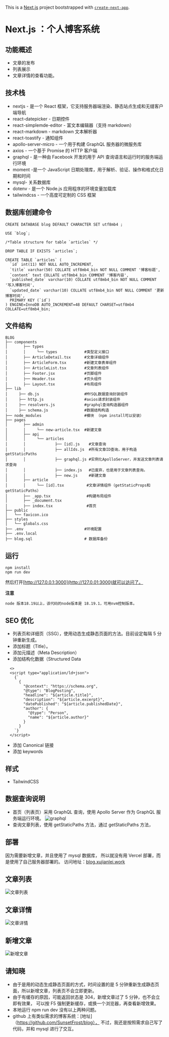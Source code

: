 This is a [Next.js](https://nextjs.org/) project bootstrapped with [`create-next-app`](https://github.com/vercel/next.js/tree/canary/packages/create-next-app).

# Next.js ：个人博客系统

## 功能概述

- 文章的发布
- 列表展示
- 文章详情的查看功能。

## 技术栈

- nextjs - 是一个 React 框架，它支持服务器端渲染、静态站点生成和无缝客户端导航
- react-datepicker - 日期控件
- react-simplemde-editor - 富文本编辑器（支持 markdown）
- react-markdown - markdown 文本解析器
- react-toastify - 通知组件
- apollo-server-micro - 一个用于构建 GraphQL 服务器的微服务库
- axios - 一个基于 Promise 的 HTTP 客户端
- graphql - 是一种由 Facebook 开发的用于 API 查询语言和运行时的服务端运行环境
- moment -是一个 JavaScript 日期处理库，用于解析、验证、操作和格式化日期和时间
- mysql- 关系数据库
- dotenv - 是一个 Node.js 应用程序的环境变量加载库
- tailwindcss - 一个高度可定制的 CSS 框架

## 数据库创建命令

```shell
CREATE DATABASE blog DEFAULT CHARACTER SET utf8mb4 ;

USE `blog`;

/*Table structure for table `articles` */

DROP TABLE IF EXISTS `articles`;

CREATE TABLE `articles` (
  `id` int(11) NOT NULL AUTO_INCREMENT,
  `title` varchar(50) COLLATE utf8mb4_bin NOT NULL COMMENT '博客标题',
  `content` text COLLATE utf8mb4_bin COMMENT '博客内容',
  `published_date` varchar(10) COLLATE utf8mb4_bin NOT NULL COMMENT '写入博客时间',
  `updated_date` varchar(10) COLLATE utf8mb4_bin NOT NULL COMMENT '更新博客时间',
  PRIMARY KEY (`id`)
) ENGINE=InnoDB AUTO_INCREMENT=48 DEFAULT CHARSET=utf8mb4 COLLATE=utf8mb4_bin;
```

## 文件结构

```shell
BLOG
├── components
│       ├── types
│       │     └── types            #类型定义接口
│       ├── ArticleDetail.tsx      #文章详细组件
│       ├── ArticleForm.tsx        #新建文章表单组件
│       ├── ArticleList.tsx        #文章列表组件
│       ├── Footer.jsx             #页脚组件
│       ├── Header.tsx             #页头组件
│       ├── Layout.tsx             #布局组件
├── lib
│     ├── db.js                    #MYSQL数据查询封装组件
│     ├── http.js                  #axios请求封装组件
│     ├── resolvers.js             #graphql查询构造器组件
│     ├── schema.js                #数据结构构造
├── node_modules                   #模块 （npm install可以安装）
├── pages
│       ├── admin
│       │     └── new-article.tsx  #新建文章
│       ├── api
│       │     └── articles
│       │             ├── [id].js    #文章查询
│       │             ├── allIds.js  #所有文章ID查询，用于构造getStaticPaths
│       │             ├── graphql.js #实例化ApolloServer，并发送文章列表请求查询
│       │             ├── index.js   #已废弃，也是用于文章列表查询。
│       │             ├── new.js     #新建文章
│       ├── article
│       │     └── [id].tsx          #文章详情组件（getStaticProps和getStaticPaths）
│       ├── _app.tsx                #构建布局组件
│       ├── _document.tsx
│       ├── index.tsx               #首页
├── public
│   └── favicon.ico
├── styles
│   └── globals.css
├── .env                           #环境配置
├── .env.local
├── blog.sql                       # 数据库备份
```

## 运行

```shell
npm install
npm run dev
```

然后打开[http://127.0.0.1:3000](http://127.0.01:3000)就可以访问了。

**注意**

```shell
node 版本18.19以上，该代码的node版本是 18.19.1，可用nvm控制版本。
```

## SEO 优化

- 列表页和详细页（SSG），使用动态生成静态页面的方法。目前设定每隔 5 分钟重新生成。
- 添加标题（Title）。
- 添加元描述（Meta Description）
- 添加结构化数据（Structured Data

```shell
  <>
  <script type="application/ld+json">
    {`
      {
        "@context": "https://schema.org",
        "@type": "BlogPosting",
        "headline": "${article.title}",
        "description": "${article.excerpt}",
        "datePublished": "${article.publishedDate}",
        "author": {
          "@type": "Person",
          "name": "${article.author}"
        }
      }
    `}
  </script>
```

- 添加 Canonical 链接
- 添加 keywords

## 样式

- TailwindCSS

## 数据查询说明

- 首页（列表页）采用 GraphQL 查询，使用 Apollo Server 作为 GraphQL 服务端运行环境。
  ![graphql](public/img/GraphQL.png)
- 查询文章列表，使用 getStaticPaths 方法，通过 getStaticPaths 方法，

## 部署

因为需要新增文章，并且使用了 mysql 数据库，
所以就没有用 Vercel 部署，而是使用了自己服务器部署的。
访问地址：[blog.xujianlei.work](http://blog.xujianlei.work)

## 文章列表

![文章列表](public/img/index.png)

## 文章详情

![文章详情](public/img/detail.png)

## 新增文章

![新增文章](public/img/new.png)

## 请知晓

- 由于是用的动态生成静态页面的方式，时间设置的是 5 分钟重新生成静态页面，所以新增文章，列表页不会立即更新。
- 由于有缓存的原因，可能返回状态是 304，新增文章过了 5 分钟，也不会立即有效果，
  可以按 F5 强制更新缓存，或换一个浏览器，再查看新增效果。
- 本地运行 npm run dev 没有以上两种问题。
- github 上有类似需求的博客系统：[地址]（https://github.com/SunsetFrost/blog），
  不过，我还是按照需求自己写了代码，并和 mysql 进行了交互。

